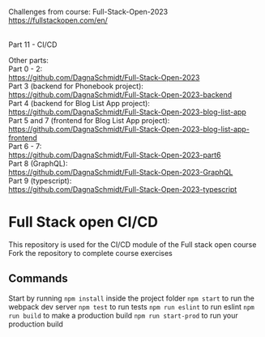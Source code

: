 Challenges from course: Full-Stack-Open-2023 </br>
https://fullstackopen.com/en/ </br></br>

Part 11 - CI/CD </br>


Other parts:</br>
Part 0 - 2:</br>
https://github.com/DagnaSchmidt/Full-Stack-Open-2023</br>
Part 3 (backend for Phonebook project):</br>
https://github.com/DagnaSchmidt/Full-Stack-Open-2023-backend</br>
Part 4 (backend for Blog List App project):</br>
https://github.com/DagnaSchmidt/Full-Stack-Open-2023-blog-list-app</br>
Part 5 and 7 (frontend for Blog List App project): </br>
https://github.com/DagnaSchmidt/Full-Stack-Open-2023-blog-list-app-frontend</br>
Part 6 - 7:</br>
https://github.com/DagnaSchmidt/Full-Stack-Open-2023-part6</br>
Part 8 (GraphQL):</br>
https://github.com/DagnaSchmidt/Full-Stack-Open-2023-GraphQL</br>
Part 9 (typescript):</br>
https://github.com/DagnaSchmidt/Full-Stack-Open-2023-typescript</br>


# Full Stack open CI/CD
This repository is used for the CI/CD module of the Full stack open course
Fork the repository to complete course exercises
## Commands
Start by running `npm install` inside the project folder
`npm start` to run the webpack dev server
`npm test` to run tests
`npm run eslint` to run eslint
`npm run build` to make a production build
`npm run start-prod` to run your production build
